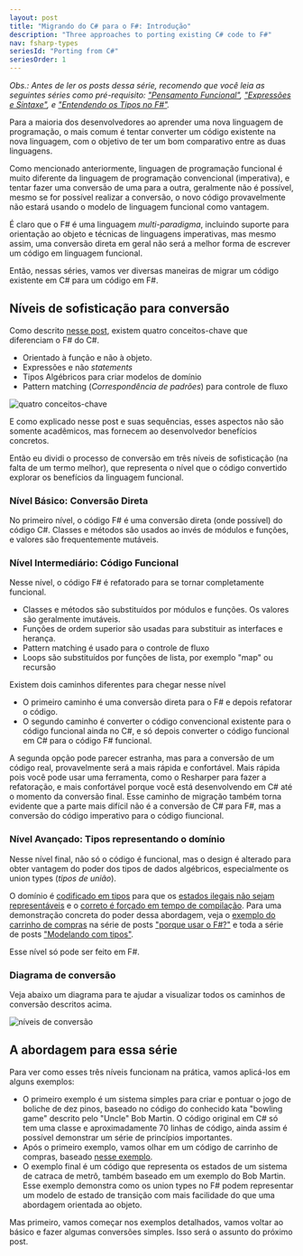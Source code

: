 ```yaml
---
layout: post
title: "Migrando do C# para o F#: Introdução"
description: "Three approaches to porting existing C# code to F#"
nav: fsharp-types
seriesId: "Porting from C#"
seriesOrder: 1
---
```


*Obs.: Antes de ler os posts dessa série, recomendo que você leia as seguintes séries como pré-requisito: ["Pensamento Funcional"](/series/thinking-functionally.html), ["Expressões e Sintaxe"](/series/expressions-and-syntax.html), e ["Entendendo os Tipos no F#"](/series/understanding-fsharp-types.html).*

Para a maioria dos desenvolvedores ao aprender uma nova linguagem de programação, o mais comum é tentar converter um código existente na nova linguagem, com o objetivo de ter um bom comparativo entre as duas linguagens.

Como mencionado anteriormente, linguagen de programação funcional é muito diferente da linguagem de programação convencional (imperativa), e tentar fazer uma conversão de uma para a outra, geralmente não é possível, mesmo se for possível realizar a conversão, o novo código provavelmente não estará usando o modelo de linguagem funcional como vantagem.

É claro que o F# é uma linguagem *multi-paradigma*, incluindo suporte para orientação ao objeto e técnicas de linguagens imperativas, mas mesmo assim, uma conversão direta em geral não será a melhor forma de escrever um código em linguagem funcional.

Então, nessas séries, vamos ver diversas maneiras de migrar um código existente em C# para um código em F#.

## Níveis de sofisticação para conversão ##

Como descrito [nesse post](/posts/key-concepts), existem quatro conceitos-chave que diferenciam o F# do C#.

* Orientado à função e não à objeto.
* Expressões e não *statements*
* Tipos Algébricos para criar modelos de domínio
* Pattern matching (*Correspondência de padrões*) para controle de fluxo

![quatro conceitos-chave](/assets/img/four-concepts2.png)

E como explicado nesse post e suas sequências, esses aspectos não são somente acadêmicos, mas fornecem ao desenvolvedor benefícios concretos.

Então eu dividi o processo de conversão em três níveis de sofisticação (na falta de um termo melhor), que representa o nível que o código convertido explorar os benefícios da linguagem funcional.

### Nível Básico: Conversão Direta ###

No primeiro nível, o código F# é uma conversão direta (onde possível) do código C#. Classes e métodos são usados ao invés de módulos e funções, e valores são frequentemente mutáveis.

### Nível Intermediário: Código Funcional ###

Nesse nível, o código F# é refatorado para se tornar completamente funcional.

* Classes e métodos são substituídos por módulos e funções. Os valores são geralmente imutáveis.
* Funções de ordem superior são usadas para substituir as interfaces e herança.
* Pattern matching é usado para o controle de fluxo
* Loops são substituídos por funções de lista, por exemplo "map" ou recursão

Existem dois caminhos diferentes para chegar nesse nível

* O primeiro caminho é uma conversão direta para o F# e depois refatorar o código.
* O segundo caminho é converter o código convencional existente para o código funcional ainda no C#, e só depois converter o código funcional em C# para o código F# funcional.

A segunda opção pode parecer estranha, mas para a conversão de um código real, provavelmente será a mais rápida e confortável. Mais rápida pois você pode usar uma ferramenta, como o Resharper para fazer a refatoração, e mais confortável porque você está desenvolvendo em C# até o momento da conversão final. Esse caminho de migração também torna evidente que a parte mais difícil não é a conversão de C# para F#, mas a conversão do código imperativo para o código fiuncional.

### Nível Avançado: Tipos representando o domínio ###

Nesse nível final, não só o código é funcional, mas o design é alterado para obter vantagem do poder dos tipos de dados algébricos, especialmente os union types (*tipos de união*).

O domínio é [codificado em tipos](/posts/designing-with-types-single-case-dus/) para que os [estados ilegais não sejam representáveis](/posts/designing-with-types-making-illegal-states-unrepresentable/) e o [correto é forçado em tempo de compilação](/posts/correctness-type-checking/).
Para uma demonstração concreta do poder dessa abordagem, veja o [exemplo do carrinho de compras](/posts/designing-for-correctness) na série de posts ["porque usar o F#?"](/series/why-use-fsharp.html) e toda a série de posts ["Modelando com tipos"](/series/designing-with-types.html).

Esse nível só pode ser feito em F#.

### Diagrama de conversão ###

Veja abaixo um diagrama para te ajudar a visualizar todos os caminhos de conversão descritos acima.

![níveis de conversão](/assets/img/porting-paths.png)

## A abordagem para essa série ##

Para ver como esses três níveis funcionam na prática, vamos aplicá-los em alguns exemplos:

* O primeiro exemplo é um sistema simples para criar e pontuar o jogo de boliche de dez pinos, baseado no código do conhecido kata "bowling game" descrito pelo "Uncle" Bob Martin. O código original em C# só tem uma classe e aproximadamente 70 linhas de código, ainda assim é possível demonstrar um série de princípios importantes.
* Após o primeiro exemplo, vamos olhar em um código de carrinho de compras, baseado [nesse exemplo](/posts/designing-for-correctness/).
* O exemplo final é um código que representa os estados de um sistema de catraca de metrô, também baseado em um exemplo do Bob Martin. Esse exemplo demonstra como os union types no F# podem representar um modelo de estado de transição com mais facilidade do que uma abordagem orientada ao objeto.

Mas primeiro, vamos começar nos exemplos detalhados, vamos voltar ao básico e fazer algumas conversões simples. Isso será o assunto do próximo post.


